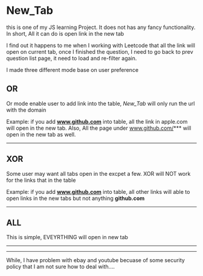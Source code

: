 # New_Tab
this is one of my JS learning Project.
It does not has any fancy functionality.
In short, All it can do is open link in the new tab

I find out it happens to me when I working with Leetcode that
all the link will open on current tab, once I finished the question,
I need to go back to prev question list page, it need to load and re-filter
again.

I made three different mode base on user preference

## OR
Or mode enable user to add link into the table, *New_Tab* will only
run the url with the domain

Example:
if you add **www.github.com** into table, all the link in apple.com
will open in the new tab. Also, All the page under www.github.com/*** will
open in the new tab as well.

---
## XOR
Some user may want all tabs open in the excpet a few.
XOR will NOT work for the links that in the table

Example:
if you add **www.github.com** into table, all other links will able to
open links in the new tabs but not anything **github.com**


---
## ALL
This is simple, EVEYRTHING will open in new tab

---
---
While, I have problem with ebay and youtube becuase of some security policy
that I am not sure how to deal with....
